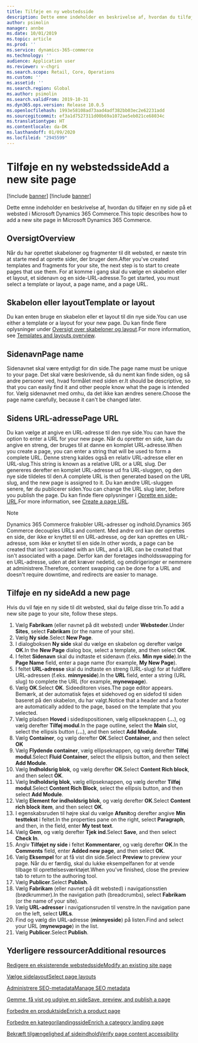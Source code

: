 ```yaml
---
title: Tilføje en ny webstedsside
description: Dette emne indeholder en beskrivelse af, hvordan du tilføjer en ny side på et websted i Microsoft Dynamics 365 Commerce.
author: psimolin
manager: annbe
ms.date: 10/01/2019
ms.topic: article
ms.prod: ''
ms.service: dynamics-365-commerce
ms.technology: ''
audience: Application user
ms.reviewer: v-chgri
ms.search.scope: Retail, Core, Operations
ms.custom: ''
ms.assetid: ''
ms.search.region: Global
ms.author: psimolin
ms.search.validFrom: 2019-10-31
ms.dyn365.ops.version: Release 10.0.5
ms.openlocfilehash: 1993e58108ad73aad4adf382bb03ec2e62231add
ms.sourcegitcommit: ef3a1d7527311d00b69a1072ae5eb021ce68034c
ms.translationtype: HT
ms.contentlocale: da-DK
ms.lasthandoff: 01/09/2020
ms.locfileid: "2945599"
---
```

# <a name="add-a-new-site-page"></a><span data-ttu-id="22b9b-103">Tilføje en ny webstedsside</span><span class="sxs-lookup"><span data-stu-id="22b9b-103">Add a new site page</span></span>

[!include [banner](includes/preview-banner.md)]
[!include [banner](includes/banner.md)]

<span data-ttu-id="22b9b-104">Dette emne indeholder en beskrivelse af, hvordan du tilføjer en ny side på et websted i Microsoft Dynamics 365 Commerce.</span><span class="sxs-lookup"><span data-stu-id="22b9b-104">This topic describes how to add a new site page in Microsoft Dynamics 365 Commerce.</span></span>

## <a name="overview"></a><span data-ttu-id="22b9b-105">Oversigt</span><span class="sxs-lookup"><span data-stu-id="22b9b-105">Overview</span></span>

<span data-ttu-id="22b9b-106">Når du har oprettet skabeloner og fragmenter til dit websted, er næste trin at starte med at oprette sider, der bruger dem.</span><span class="sxs-lookup"><span data-stu-id="22b9b-106">After you've created templates and fragments for your site, the next step is to start to create pages that use them.</span></span> <span data-ttu-id="22b9b-107">For at komme i gang skal du vælge en skabelon eller et layout, et sidenavn og en side-URL-adresse.</span><span class="sxs-lookup"><span data-stu-id="22b9b-107">To get started, you must select a template or layout, a page name, and a page URL.</span></span>

## <a name="template-or-layout"></a><span data-ttu-id="22b9b-108">Skabelon eller layout</span><span class="sxs-lookup"><span data-stu-id="22b9b-108">Template or layout</span></span>

<span data-ttu-id="22b9b-109">Du kan enten bruge en skabelon eller et layout til din nye side.</span><span class="sxs-lookup"><span data-stu-id="22b9b-109">You can use either a template or a layout for your new page.</span></span> <span data-ttu-id="22b9b-110">Du kan finde flere oplysninger under [Oversigt over skabeloner og layout](templates-layouts-overview.md).</span><span class="sxs-lookup"><span data-stu-id="22b9b-110">For more information, see [Templates and layouts overview](templates-layouts-overview.md).</span></span>

## <a name="page-name"></a><span data-ttu-id="22b9b-111">Sidenavn</span><span class="sxs-lookup"><span data-stu-id="22b9b-111">Page name</span></span>

<span data-ttu-id="22b9b-112">Sidenavnet skal være entydigt for din side.</span><span class="sxs-lookup"><span data-stu-id="22b9b-112">The page name must be unique to your page.</span></span> <span data-ttu-id="22b9b-113">Det skal være beskrivende, så du nemt kan finde siden, og så andre personer ved, hvad formålet med siden er.</span><span class="sxs-lookup"><span data-stu-id="22b9b-113">It should be descriptive, so that you can easily find it and other people know what the page is intended for.</span></span> <span data-ttu-id="22b9b-114">Vælg sidenavnet med omhu, da det ikke kan ændres senere.</span><span class="sxs-lookup"><span data-stu-id="22b9b-114">Choose the page name carefully, because it can't be changed later.</span></span>

## <a name="page-url"></a><span data-ttu-id="22b9b-115">Sidens URL-adresse</span><span class="sxs-lookup"><span data-stu-id="22b9b-115">Page URL</span></span>

<span data-ttu-id="22b9b-116">Du kan vælge at angive en URL-adresse til den nye side.</span><span class="sxs-lookup"><span data-stu-id="22b9b-116">You can have the option to enter a URL for your new page.</span></span> <span data-ttu-id="22b9b-117">Når du opretter en side, kan du angive en streng, der bruges til at danne en komplet URL-adresse.</span><span class="sxs-lookup"><span data-stu-id="22b9b-117">When you create a page, you can enter a string that will be used to form a complete URL.</span></span> <span data-ttu-id="22b9b-118">Denne streng kaldes også en relativ URL-adresse eller en URL-slug.</span><span class="sxs-lookup"><span data-stu-id="22b9b-118">This string is known as a relative URL or a URL slug.</span></span> <span data-ttu-id="22b9b-119">Der genereres derefter en komplet URL-adresse ud fra URL-sluggen, og den nye side tildeles til den.</span><span class="sxs-lookup"><span data-stu-id="22b9b-119">A complete URL is then generated based on the URL slug, and the new page is assigned to it.</span></span> <span data-ttu-id="22b9b-120">Du kan ændre URL-sluggen senere, før du publicerer siden.</span><span class="sxs-lookup"><span data-stu-id="22b9b-120">You can change the URL slug later, before you publish the page.</span></span> <span data-ttu-id="22b9b-121">Du kan finde flere oplysninger i [Oprette en side-URL](create-page-URL.md).</span><span class="sxs-lookup"><span data-stu-id="22b9b-121">For more information, see [Create a page URL](create-page-URL.md).</span></span>

> [!NOTE]
> <span data-ttu-id="22b9b-122">Dynamics 365 Commerce frakobler URL-adresser og indhold.</span><span class="sxs-lookup"><span data-stu-id="22b9b-122">Dynamics 365 Commerce decouples URLs and content.</span></span> <span data-ttu-id="22b9b-123">Med andre ord kan der oprettes en side, der ikke er knyttet til en URL-adresse, og der kan oprettes en URL-adresse, som ikke er knyttet til en side.</span><span class="sxs-lookup"><span data-stu-id="22b9b-123">In other words, a page can be created that isn't associated with an URL, and a URL can be created that isn't associated with a page.</span></span> <span data-ttu-id="22b9b-124">Derfor kan der foretages indholdsswapping for en URL-adresse, uden at det kræver nedetid, og omdirigeringer er nemmere at administrere.</span><span class="sxs-lookup"><span data-stu-id="22b9b-124">Therefore, content swapping can be done for a URL and doesn't require downtime, and redirects are easier to manage.</span></span>

## <a name="add-a-new-page"></a><span data-ttu-id="22b9b-125">Tilføje en ny side</span><span class="sxs-lookup"><span data-stu-id="22b9b-125">Add a new page</span></span>

<span data-ttu-id="22b9b-126">Hvis du vil føje en ny side til dit websted, skal du følge disse trin.</span><span class="sxs-lookup"><span data-stu-id="22b9b-126">To add a new site page to your site, follow these steps.</span></span>

1. <span data-ttu-id="22b9b-127">Vælg **Fabrikam** (eller navnet på dit websted) under **Websteder**.</span><span class="sxs-lookup"><span data-stu-id="22b9b-127">Under **Sites**, select **Fabrikam** (or the name of your site).</span></span>
1. <span data-ttu-id="22b9b-128">Vælg **Ny side**.</span><span class="sxs-lookup"><span data-stu-id="22b9b-128">Select **New Page**.</span></span>
1. <span data-ttu-id="22b9b-129">I dialogboksen **Ny side** skal du vælge en skabelon og derefter vælge **OK**.</span><span class="sxs-lookup"><span data-stu-id="22b9b-129">In the **New Page** dialog box, select a template, and then select **OK**.</span></span>
1. <span data-ttu-id="22b9b-130">I feltet **Sidenavn** skal du indtaste et sidenavn (f.eks. **Min nye side**).</span><span class="sxs-lookup"><span data-stu-id="22b9b-130">In the **Page Name** field, enter a page name (for example, **My New Page**).</span></span>
1. <span data-ttu-id="22b9b-131">I feltet **URL-adresse** skal du indtaste en streng (URL-slug) for at fuldføre URL-adressen (f.eks. **minnyeside**).</span><span class="sxs-lookup"><span data-stu-id="22b9b-131">In the **URL** field, enter a string (URL slug) to complete the URL (for example, **mynewpage**).</span></span>
1. <span data-ttu-id="22b9b-132">Vælg **OK**.</span><span class="sxs-lookup"><span data-stu-id="22b9b-132">Select **OK**.</span></span> <span data-ttu-id="22b9b-133">Sideeditoren vises.</span><span class="sxs-lookup"><span data-stu-id="22b9b-133">The page editor appears.</span></span> <span data-ttu-id="22b9b-134">Bemærk, at der automatisk føjes et sidehoved og en sidefod til siden baseret på den skabelon, du har valgt.</span><span class="sxs-lookup"><span data-stu-id="22b9b-134">Notice that a header and a footer are automatically added to the page, based on the template that you selected.</span></span>
1. <span data-ttu-id="22b9b-135">Vælg pladsen **Hoved** i sidedispositionen, vælg ellipseknappen (**...**), og vælg derefter **Tilføj modul**.</span><span class="sxs-lookup"><span data-stu-id="22b9b-135">In the page outline, select the **Main** slot, select the ellipsis button (**...**), and then select **Add Module**.</span></span>
1. <span data-ttu-id="22b9b-136">Vælg **Container**, og vælg derefter **OK**.</span><span class="sxs-lookup"><span data-stu-id="22b9b-136">Select **Container**, and then select **OK**</span></span>
1. <span data-ttu-id="22b9b-137">Vælg **Flydende container**, vælg ellipseknappen, og vælg derefter **Tilføj modul**.</span><span class="sxs-lookup"><span data-stu-id="22b9b-137">Select **Fluid Container**, select the ellipsis button, and then select **Add Module**.</span></span>
1. <span data-ttu-id="22b9b-138">Vælg **Indholdsrig blok**, og vælg derefter **OK**.</span><span class="sxs-lookup"><span data-stu-id="22b9b-138">Select **Content Rich block**, and then select **OK**.</span></span>
1. <span data-ttu-id="22b9b-139">Vælg **Indholdsrig blok**, vælg ellipseknappen, og vælg derefter **Tilføj modul**.</span><span class="sxs-lookup"><span data-stu-id="22b9b-139">Select **Content Rich Block**, select the ellipsis button, and then select **Add Module**.</span></span>
1. <span data-ttu-id="22b9b-140">Vælg **Element for indholdsrig blok**, og vælg derefter **OK**.</span><span class="sxs-lookup"><span data-stu-id="22b9b-140">Select **Content rich block item**, and then select **OK**.</span></span>
1. <span data-ttu-id="22b9b-141">I egenskabsruden til højre skal du vælge **Afsnit**og derefter angive **Min testtekst** i feltet.</span><span class="sxs-lookup"><span data-stu-id="22b9b-141">In the properties pane on the right, select **Paragraph**, and then, in the field, enter **My test text**.</span></span>
1. <span data-ttu-id="22b9b-142">Vælg **Gem**, og vælg derefter **Tjek ind**.</span><span class="sxs-lookup"><span data-stu-id="22b9b-142">Select **Save**, and then select **Check In**.</span></span>
1. <span data-ttu-id="22b9b-143">Angiv **Tilføjet ny side** i feltet **Kommentarer**, og vælg derefter **OK**.</span><span class="sxs-lookup"><span data-stu-id="22b9b-143">In the **Comments** field, enter **Added new page**, and then select **OK**.</span></span>
1. <span data-ttu-id="22b9b-144">Vælg **Eksempel** for at få vist din side.</span><span class="sxs-lookup"><span data-stu-id="22b9b-144">Select **Preview** to preview your page.</span></span> <span data-ttu-id="22b9b-145">Når du er færdig, skal du lukke eksempelfanen for at vende tilbage til oprettelsesværktøjet.</span><span class="sxs-lookup"><span data-stu-id="22b9b-145">When you've finished, close the preview tab to return to the authoring tool.</span></span>
1. <span data-ttu-id="22b9b-146">Vælg **Publicer**.</span><span class="sxs-lookup"><span data-stu-id="22b9b-146">Select **Publish**.</span></span>
1. <span data-ttu-id="22b9b-147">Vælg **Fabrikam** (eller navnet på dit websted) i navigationsstien (brødkrummer).</span><span class="sxs-lookup"><span data-stu-id="22b9b-147">In the navigation path (breadcrumbs), select **Fabrikam** (or the name of your site).</span></span>
1. <span data-ttu-id="22b9b-148">Vælg **URL-adresser** i navigationsruden til venstre.</span><span class="sxs-lookup"><span data-stu-id="22b9b-148">In the navigation pane on the left, select **URLs**.</span></span>
1. <span data-ttu-id="22b9b-149">Find og vælg din URL-adresse (**minnyeside**) på listen.</span><span class="sxs-lookup"><span data-stu-id="22b9b-149">Find and select your URL (**mynewpage**) in the list.</span></span>
1. <span data-ttu-id="22b9b-150">Vælg **Publicer**.</span><span class="sxs-lookup"><span data-stu-id="22b9b-150">Select **Publish**.</span></span>

## <a name="additional-resources"></a><span data-ttu-id="22b9b-151">Yderligere ressourcer</span><span class="sxs-lookup"><span data-stu-id="22b9b-151">Additional resources</span></span>

[<span data-ttu-id="22b9b-152">Redigere en eksisterende webstedsside</span><span class="sxs-lookup"><span data-stu-id="22b9b-152">Modify an existing site page</span></span>](modify-existing-page.md)

[<span data-ttu-id="22b9b-153">Vælge sidelayout</span><span class="sxs-lookup"><span data-stu-id="22b9b-153">Select page layouts</span></span>](select-page-layouts.md)

[<span data-ttu-id="22b9b-154">Administrere SEO-metadata</span><span class="sxs-lookup"><span data-stu-id="22b9b-154">Manage SEO metadata</span></span>](manage-seo-metadata.md)

[<span data-ttu-id="22b9b-155">Gemme, få vist og udgive en side</span><span class="sxs-lookup"><span data-stu-id="22b9b-155">Save, preview, and publish a page</span></span>](save-preview-publish-page.md)

[<span data-ttu-id="22b9b-156">Forbedre en produktside</span><span class="sxs-lookup"><span data-stu-id="22b9b-156">Enrich a product page</span></span>](enrich-product-page.md)

[<span data-ttu-id="22b9b-157">Forbedre en kategorilandingsside</span><span class="sxs-lookup"><span data-stu-id="22b9b-157">Enrich a category landing page</span></span>](enrich-category-page.md)

[<span data-ttu-id="22b9b-158">Bekræft tilgængelighed af sideindhold</span><span class="sxs-lookup"><span data-stu-id="22b9b-158">Verify page content accessibility</span></span>](verify-accessibility.md)
